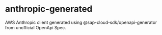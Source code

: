 # anthropic-generated
AWS Anthropic client generated using @sap-cloud-sdk/openapi-generator from unofficial OpenApi Spec.
